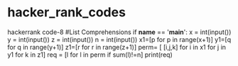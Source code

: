 # hacker_rank_codes
hackerrank code-8
#List Comprehensions
if __name__ == '__main__':
    x = int(input())
    y = int(input())
    z = int(input())
    n = int(input()) 
    x1=[p for p in range(x+1)]
    y1=[q for q in range(y+1)]
    z1=[r for r in range(z+1)]
    perm= [ [i,j,k] for i in x1 for j in y1 for k in z1]
    req = [l for l in perm if sum(l)!=n]
    print(req)
   

